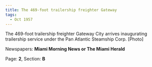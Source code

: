 ```yaml
---  
title: The 469-foot trailership freighter Gateway  
tags:  
  - Oct 1957  
---  
```

  
The 469-foot trailership freighter Gateway City arrives inaugurating trailership service under the Pan Atlantic Steamship Corp. [Photo]  
  
Newspapers: **Miami Morning News or The Miami Herald**  
  
Page: **2**, Section: **B** 
